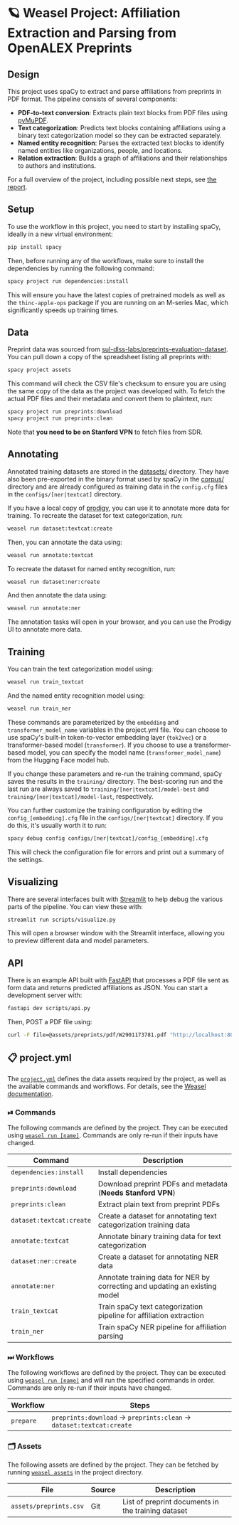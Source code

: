 <!-- WEASEL: AUTO-GENERATED DOCS START (do not remove) -->

# 🪐 Weasel Project: Affiliation Extraction and Parsing from OpenALEX Preprints

## Design
This project uses spaCy to extract and parse affiliations from preprints in PDF format. The pipeline consists of several components:

- **PDF-to-text conversion**: Extracts plain text blocks from PDF files using [pyMuPDF](https://pymupdf.readthedocs.io/en/latest/).
- **Text categorization**: Predicts text blocks containing affiliations using a binary text categorization model so they can be extracted separately.
- **Named entity recognition**: Parses the extracted text blocks to identify named entities like organizations, people, and locations.
- **Relation extraction**: Builds a graph of affiliations and their relationships to authors and institutions.

For a full overview of the project, including possible next steps, see [the report](https://docs.google.com/document/d/1kdqEFBh0IolQUq-xybDajOPejoLRKy1cF4b7LycTv60/edit?usp=sharing).

## Setup
To use the workflow in this project, you need to start by installing spaCy, ideally in a new virtual environment:
```sh
pip install spacy
```
Then, before running any of the workflows, make sure to install the dependencies by running the following command:
```sh
spacy project run dependencies:install
```
This will ensure you have the latest copies of pretrained models as well as the `thinc-apple-ops` package if you are running on an M-series Mac, which significantly speeds up training times.

## Data
Preprint data was sourced from [sul-dlss-labs/preprints-evaluation-dataset](https://github.com/sul-dlss-labs/preprints-evaluation-dataset). You can pull down a copy of the spreadsheet listing all preprints with:
```sh
spacy project assets
```
This command will check the CSV file's checksum to ensure you are using the same copy of the data as the project was developed with. To fetch the actual PDF files and their metadata and convert them to plaintext, run:
```sh
spacy project run preprints:download
spacy project run preprints:clean
```
Note that **you need to be on Stanford VPN** to fetch files from SDR.

## Annotating
Annotated training datasets are stored in the [datasets/](datasets/) directory. They have also been pre-exported in the binary format used by spaCy in the [corpus/](corpus/) directory and are already configured as training data in the `config.cfg` files in the `configs/[ner|textcat]` directory.

If you have a local copy of [prodigy](https://prodi.gy/), you can use it to annotate more data for training. To recreate the dataset for text categorization, run:
```sh
weasel run dataset:textcat:create
```
Then, you can annotate the data using:
```sh
weasel run annotate:textcat
```
To recreate the dataset for named entity recognition, run:
```sh
weasel run dataset:ner:create
```
And then annotate the data using:
```sh
weasel run annotate:ner
```
The annotation tasks will open in your browser, and you can use the Prodigy UI to annotate more data.

## Training
You can train the text categorization model using:
```sh
weasel run train_textcat
```
And the named entity recognition model using:
```sh
weasel run train_ner
```
These commands are parameterized by the `embedding` and `transformer_model_name` variables in the project.yml file. You can choose to use spaCy's built-in token-to-vector embedding layer (`tok2vec`) or a transformer-based model (`transformer`). If you choose to use a transformer-based model, you can specify the model name (`transformer_model_name`) from the Hugging Face model hub.

If you change these parameters and re-run the training command, spaCy saves the results in the `training/` directory. The best-scoring run and the last run are always saved to `training/[ner|textcat]/model-best` and `training/[ner|textcat]/model-last`, respectively.

You can further customize the training configuration by editing the `config_[embedding].cfg` file in the `configs/[ner|textcat]` directory. If you do this, it's usually worth it to run:
```sh
spacy debug config configs/[ner|textcat]/config_[embedding].cfg
```
This will check the configuration file for errors and print out a summary of the settings.

## Visualizing
There are several interfaces built with [Streamlit](https://streamlit.io/) to help debug the various parts of the pipeline. You can view these with:
```sh
streamlit run scripts/visualize.py
```
This will open a browser window with the Streamlit interface, allowing you to preview different data and model parameters.

## API
There is an example API built with [FastAPI](https://github.com/fastapi) that processes a PDF file sent as form data and returns predicted affiliations as JSON. You can start a development server with:
```sh
fastapi dev scripts/api.py
```
Then, POST a PDF file using:
```sh
curl -F file=@assets/preprints/pdf/W2901173781.pdf "http://localhost:8000/analyze"
```


## 📋 project.yml

The [`project.yml`](project.yml) defines the data assets required by the
project, as well as the available commands and workflows. For details, see the
[Weasel documentation](https://github.com/explosion/weasel).

### ⏯ Commands

The following commands are defined by the project. They
can be executed using [`weasel run [name]`](https://github.com/explosion/weasel/tree/main/docs/cli.md#rocket-run).
Commands are only re-run if their inputs have changed.

| Command | Description |
| --- | --- |
| `dependencies:install` | Install dependencies |
| `preprints:download` | Download preprint PDFs and metadata (**Needs Stanford VPN**) |
| `preprints:clean` | Extract plain text from preprint PDFs |
| `dataset:textcat:create` | Create a dataset for annotating text categorization training data |
| `annotate:textcat` | Annotate binary training data for text categorization |
| `dataset:ner:create` | Create a dataset for annotating NER data |
| `annotate:ner` | Annotate training data for NER by correcting and updating an existing model |
| `train_textcat` | Train spaCy text categorization pipeline for affiliation extraction |
| `train_ner` | Train spaCy NER pipeline for affiliation parsing |

### ⏭ Workflows

The following workflows are defined by the project. They
can be executed using [`weasel run [name]`](https://github.com/explosion/weasel/tree/main/docs/cli.md#rocket-run)
and will run the specified commands in order. Commands are only re-run if their
inputs have changed.

| Workflow | Steps |
| --- | --- |
| `prepare` | `preprints:download` &rarr; `preprints:clean` &rarr; `dataset:textcat:create` |

### 🗂 Assets

The following assets are defined by the project. They can
be fetched by running [`weasel assets`](https://github.com/explosion/weasel/tree/main/docs/cli.md#open_file_folder-assets)
in the project directory.

| File | Source | Description |
| --- | --- | --- |
| `assets/preprints.csv` | Git | List of preprint documents in the training dataset |

<!-- WEASEL: AUTO-GENERATED DOCS END (do not remove) -->
